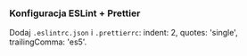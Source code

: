 ### Konfiguracja ESLint + Prettier
Dodaj `.eslintrc.json` i `.prettierrc`: indent: 2, quotes: 'single', trailingComma: 'es5'.